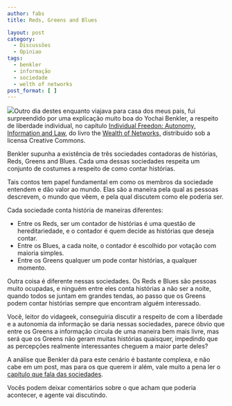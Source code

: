 ```yaml
---
author: fabs
title: Reds, Greens and Blues

layout: post
category:
  - Discussões
  - Opiniao
tags:
  - benkler
  - informação
  - sociedade
  - welth of networks
post_format: [ ]
---
```

![][1]Outro dia destes enquanto viajava para casa dos meus pais, fui surpreendido por uma explicação muito boa do Yochai Benkler, a respeito de liberdade individual, no capítulo [Individual Freedon: Autonomy, Information and Law][2], do livro the [Wealth of Networks,][3] distribuido sob a licensa Creative Commons.

Benkler supunha a existência de três sociedades contadoras de histórias, Reds, Greens and Blues. Cada uma dessas sociedades respeita um conjunto de costumes a respeito de como contar histórias.

Tais contos tem papel fundamental em como os membros da sociedade entendem e dão valor ao mundo. Elas são a maneira pela qual as pessoas descrevem, o mundo que vêem, e pela qual discutem como ele poderia ser.

Cada sociedade conta história de maneiras diferentes:

*   Entre os Reds, ser um contador de histórias é uma questão de hereditariedade, e o contador é quem decide as histórias que deseja contar.
*   Entre os Blues, a cada noite, o contador é escolhido por votação com maioria simples.
*   Entre os Greens qualquer um pode contar histórias, a qualquer momento.

Outra coisa é diferente nessas sociedades. Os Reds e Blues são pessoas muito ocupadas, e ninguém entre eles conta histórias a não ser a noite, quando todos se juntam em grandes tendas, ao passo que os Greens podem contar histórias sempre que encontram alguém interessado.

Você, leitor do vidageek, conseguiria discutir a respeito de com a liberdade e a autonomia da informação se daria nessas sociedades, parece óbvio que entre os Greens a informação circula de uma maneira bem mais livre, mas será que os Greens não geram muitas histórias quaisquer, impedindo que as percepções realmente interessantes cheguem a maior parte deles?

A análise que Benkler dá para este cenário é bastante complexa, e não cabe em um post, mas para os que querem ir além, vale muito a pena ler o [capítulo que fala das sociedades][2].

Vocês podem deixar comentários sobre o que acham que poderia acontecer, e agente vai discutindo. 














 [1]: http://farm2.static.flickr.com/1324/1083879077_21980d0b48.jpg
 [2]: http://www.congo-education.net/wealth-of-networks/ch-05.htm
 [3]: http://cyber.law.harvard.edu/wealth_of_networks/Main_Page





